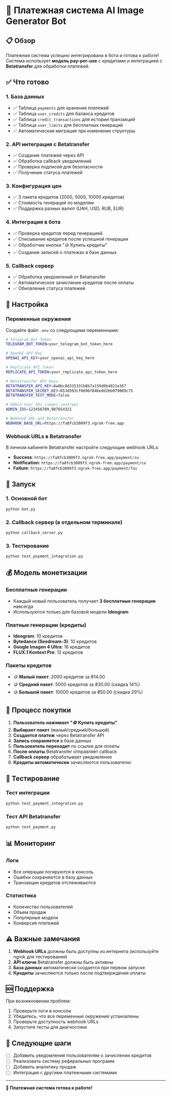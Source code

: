 # 🚀 Платежная система AI Image Generator Bot

## 📋 Обзор

Платежная система успешно интегрирована в бота и готова к работе! Система использует **модель pay-per-use** с кредитами и интеграцией с **Betatransfer** для обработки платежей.

## ✅ Что готово

### 1. **База данных**
- ✅ Таблица `payments` для хранения платежей
- ✅ Таблица `user_credits` для баланса кредитов
- ✅ Таблица `credit_transactions` для истории транзакций
- ✅ Таблица `user_limits` для бесплатных генераций
- ✅ Автоматическая миграция при изменении структуры

### 2. **API интеграция с Betatransfer**
- ✅ Создание платежей через API
- ✅ Обработка callback уведомлений
- ✅ Проверка подписей для безопасности
- ✅ Получение статуса платежей

### 3. **Конфигурация цен**
- ✅ 3 пакета кредитов (2000, 5000, 10000 кредитов)
- ✅ Стоимость генераций по моделям
- ✅ Поддержка разных валют (UAH, USD, RUB, EUR)

### 4. **Интеграция в бота**
- ✅ Проверка кредитов перед генерацией
- ✅ Списывание кредитов после успешной генерации
- ✅ Обработчик кнопки "🪙 Купить кредиты"
- ✅ Создание записей о платежах в базе данных

### 5. **Callback сервер**
- ✅ Обработка уведомлений от Betatransfer
- ✅ Автоматическое зачисление кредитов после оплаты
- ✅ Обновление статуса платежей

## 🔧 Настройка

### Переменные окружения

Создайте файл `.env` со следующими переменными:

```bash
# Telegram Bot Token
TELEGRAM_BOT_TOKEN=your_telegram_bot_token_here

# OpenAI API Key
OPENAI_API_KEY=your_openai_api_key_here

# Replicate API Token
REPLICATE_API_TOKEN=your_replicate_api_token_here

# Betatransfer API Keys
BETATRANSFER_API_KEY=8a0bc8d315331b8b7a159d0b4921e367
BETATRANSFER_SECRET_KEY=853d593cf0696f846edd26b079009c75
BETATRANSFER_TEST_MODE=false

# Admin User IDs (через запятую)
ADMIN_IDS=123456789,987654321

# Webhook URL для Betatransfer
WEBHOOK_BASE_URL=https://fa8fcb3009f3.ngrok-free.app
```

### Webhook URLs в Betatransfer

В личном кабинете Betatransfer настройте следующие webhook URLs:

- **Success**: `https://fa8fcb3009f3.ngrok-free.app/payment/su`
- **Notification**: `https://fa8fcb3009f3.ngrok-free.app/payment/ca`
- **Failure**: `https://fa8fcb3009f3.ngrok-free.app/payment/fai`

## 🚀 Запуск

### 1. **Основной бот**
```bash
python bot.py
```

### 2. **Callback сервер** (в отдельном терминале)
```bash
python callback_server.py
```

### 3. **Тестирование**
```bash
python test_payment_integration.py
```

## 💰 Модель монетизации

### **Бесплатные генерации**
- Каждый новый пользователь получает **3 бесплатные генерации** навсегда
- Используются только для базовой модели **Ideogram**

### **Платные генерации (кредиты)**
- **Ideogram**: 10 кредитов
- **Bytedance (Seedream-3)**: 10 кредитов
- **Google Imagen 4 Ultra**: 16 кредитов
- **FLUX.1 Kontext Pro**: 12 кредитов

### **Пакеты кредитов**
- 🪙 **Малый пакет**: 2000 кредитов за ₴14.00
- 🪙 **Средний пакет**: 5000 кредитов за ₴30.00 (скидка 14%)
- 🪙 **Большой пакет**: 10000 кредитов за ₴50.00 (скидка 29%)

## 🔄 Процесс покупки

1. **Пользователь нажимает "🪙 Купить кредиты"**
2. **Выбирает пакет** (малый/средний/большой)
3. **Создается платеж** через Betatransfer API
4. **Запись сохраняется** в базе данных
5. **Пользователь переходит** по ссылке для оплаты
6. **После оплаты** Betatransfer отправляет callback
7. **Callback сервер** обрабатывает уведомление
8. **Кредиты автоматически** зачисляются пользователю

## 🧪 Тестирование

### **Тест интеграции**
```bash
python test_payment_integration.py
```

### **Тест API Betatransfer**
```bash
python test_payment.py
```

## 📊 Мониторинг

### **Логи**
- Все операции логируются в консоль
- Ошибки сохраняются в базу данных
- Транзакции кредитов отслеживаются

### **Статистика**
- Количество пользователей
- Объем продаж
- Популярные модели
- Конверсия платежей

## ⚠️ Важные замечания

1. **Webhook URLs** должны быть доступны из интернета (используйте ngrok для тестирования)
2. **API ключи** Betatransfer должны быть активны
3. **База данных** автоматически создается при первом запуске
4. **Кредиты** зачисляются только после подтверждения оплаты

## 🆘 Поддержка

При возникновении проблем:

1. Проверьте логи в консоли
2. Убедитесь, что все переменные окружения установлены
3. Проверьте доступность webhook URLs
4. Запустите тесты для диагностики

## 🎯 Следующие шаги

- [ ] Добавить уведомления пользователям о зачислении кредитов
- [ ] Реализовать систему реферальных программ
- [ ] Добавить аналитику продаж
- [ ] Интеграция с другими платежными системами

---

**🎉 Платежная система готова к работе!**


